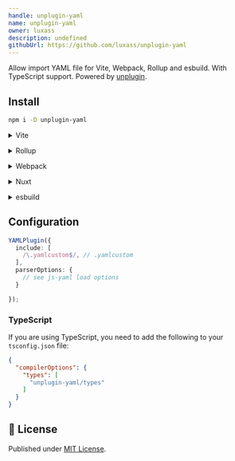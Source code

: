 ```yaml
---
handle: unplugin-yaml
name: unplugin-yaml
owner: luxass
description: undefined
githubUrl: https://github.com/luxass/unplugin-yaml
---
```


Allow import YAML file for Vite, Webpack, Rollup and esbuild. With TypeScript support. Powered by [unplugin](https://github.com/unjs/unplugin).

## Install

```bash
npm i -D unplugin-yaml
```

<details>
<summary>Vite</summary><br/>

```ts
// vite.config.ts
import YAMLPlugin from "unplugin-yaml/vite";

export default defineConfig({
  plugins: [
    YAMLPlugin({ /* options */ }),
  ],
});
```

Example: [`playground/vite`](https://github.com/luxass/unplugin-yaml/blob/main/playground/vite)

<br/></details>

<details>
<summary>Rollup</summary><br/>

```ts
// rollup.config.js
import YAMLPlugin from "unplugin-yaml/rollup";

export default {
  plugins: [
    YAMLPlugin({ /* options */ }),
  ],
};
```

Example: [`playground/rollup`](https://github.com/luxass/unplugin-yaml/blob/main/playground/rollup)

<br/></details>

<details>
<summary>Webpack</summary><br/>

```ts
// webpack.config.js
module.exports = {
  /* ... */
  plugins: [
    require("unplugin-yaml/webpack").default({ /* options */ }),
  ],
};
```

Example: [`playground/webpack`](https://github.com/luxass/unplugin-yaml/blob/main/playground/webpack)

<br/></details>

<details>
<summary>Nuxt</summary><br/>

```ts
// nuxt.config.js
export default defineNuxtConfig({
  modules: [
    ["unplugin-yaml/nuxt", { /* options */ }]
  ],
});
```

<br/></details>

<details>
<summary>esbuild</summary><br/>

```ts
// esbuild.config.js
import { build } from "esbuild";
import YAMLPlugin from "unplugin-yaml/esbuild";

build({
  /* ... */
  plugins: [
    YAMLPlugin({
      /* options */
    }),
  ],
});
```

<br/></details>

## Configuration

```ts
YAMLPlugin({
  include: [
    /\.yamlcustom$/, // .yamlcustom
  ],
  parserOptions: {
    // see js-yaml load options
  }

});
```

### TypeScript

If you are using TypeScript, you need to add the following to your `tsconfig.json` file:

```json
{
  "compilerOptions": {
    "types": [
      "unplugin-yaml/types"
    ]
  }
}
```

## 📄 License

Published under [MIT License](https://github.com/luxass/unplugin-yaml/blob/main/LICENSE).
